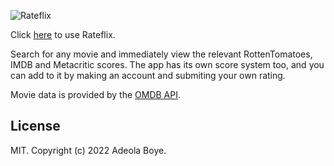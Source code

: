 ![Rateflix](https://i.postimg.cc/63CNRN5b/logo.png)

Click [here](https://adeoladev.github.io/rateflix) to use Rateflix.

Search for any movie and immediately view the relevant RottenTomatoes, IMDB and Metacritic scores. The app has its own score system too, and you can add to it by making an account and submiting your own rating. 

Movie data is provided by the [OMDB API](http://www.omdbapi.com/).

## License
MIT. Copyright (c) 2022 Adeola Boye.
